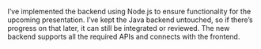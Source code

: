 I’ve implemented the backend using Node.js to ensure functionality for the upcoming presentation. I’ve kept the Java backend untouched, so if there’s progress on that later, it can still be integrated or reviewed. The new backend supports all the required APIs and connects with the frontend.